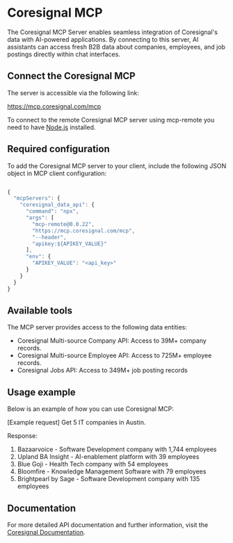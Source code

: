 # Coresignal MCP 

The Coresignal MCP Server enables seamless integration of Coresignal's data with AI-powered applications. By connecting to this server, AI assistants can access fresh B2B data about companies, employees, and job postings directly within chat interfaces.

## Connect the Coresignal MCP

The server is accessible via the following link:

https://mcp.coresignal.com/mcp

To connect to the remote Coresignal MCP server using mcp-remote you need to have [Node.js](https://nodejs.org/en) installed.

## Required configuration

To add the Coresignal MCP server to your client, include the following JSON object in MCP client configuration:

```javascript

{
  "mcpServers": {
    "coresignal_data_api": {
      "command": "npx",
      "args": [
        "mcp-remote@0.0.22",
        "https://mcp.coresignal.com/mcp",
        "--header",
        "apikey:${APIKEY_VALUE}"
      ],
      "env": {
        "APIKEY_VALUE": "<api_key>"
      }
    }
  }
}
```

## Available tools

The MCP server provides access to the following data entities:

- Coresignal Multi-source Company API: Access to 39M+ company records.
- Coresignal Multi-source Employee API: Access to 725M+ employee records.
- Coresignal Jobs API: Access to 349M+ job posting records

## Usage example

Below is an example of how you can use Coresignal MCP:

[Example request] Get 5 IT companies in Austin.

Response:
1. Bazaarvoice - Software Development company with 1,744 employees 
2. Upland BA Insight - AI-enablement platform with 39 employees 
3. Blue Goji - Health Tech company with 54 employees 
4. Bloomfire - Knowledge Management Software with 79 employees 
5. Brightpearl by Sage - Software Development company with 135 employees

## Documentation

For more detailed API documentation and further information, visit the [Coresignal Documentation](https://docs.coresignal.com/api).

